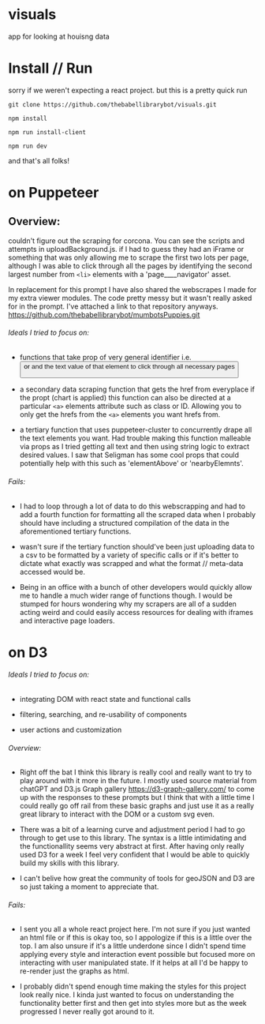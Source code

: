 # visuals
app for looking at houisng data

# Install // Run

sorry if we weren't expecting a react project. but this is a pretty quick run

```
git clone https://github.com/thebabellibrarybot/visuals.git
```

```
npm install
```

```
npm run install-client
```

```
npm run dev
```

and that's all folks!

# on Puppeteer
## Overview:

 couldn't figure out the scraping for corcona. You can see the scripts and attempts in uploadBackground.js. if I had to guess they had an iFrame or something that was only allowing me to scrape the first two lots per page, although I was able to click through all the pages by identifying the second largest number from `<li>` elements with a 'page____navigator' asset.

In replacement for this prompt I have also shared the webscrapes I made for my extra viewer modules. The code pretty messy but it wasn't really asked for in the prompt. I've attached a link to that repository anyways. https://github.com/thebabellibrarybot/mumbotsPuppies.git

###### Ideals I tried to focus on:

- functions that take prop of very general identifier i.e. <button> or <a> and the text value of that element to click through all necessary pages

- a secondary data scraping function that gets the href from everyplace if the propt (chart is applied) this function can also be directed at a particular `<a>` elements attribute such as class or ID. Allowing you to only get the hrefs from the `<a>` elements you want hrefs from.

- a tertiary function that uses puppeteer-cluster to concurrently drape all the text elements you want. Had trouble making this function malleable via props as I tried getting all text and then using string logic to extract desired values. I saw that Seligman has some cool props that could potentially help with this such as 'elementAbove' or 'nearbyElemnts'. 

###### Fails: 

- I had to loop through a lot of data to do this webscrapping and had to add a fourth function for formatting all the scraped data when I probably should have including a structured compilation of the data in the aforementioned tertiary functions. 

- wasn't sure if the tertiary function should've been just uploading data to a csv to be formatted by a variety of specific calls or if it's better to dictate what exactly was scrapped and what the format // meta-data accessed would be. 

- Being in an office with a bunch of other developers would quickly allow me to handle a much wider range of functions though.  I would be stumped for hours wondering why my scrapers are all of a sudden acting weird and could easily access resources for dealing with iframes and interactive page loaders. 

# on D3

###### Ideals I tried to focus on:
 
- integrating DOM with react state and functional calls
 
- filtering, searching, and re-usability of components
 
- user actions and customization


###### Overview:
 
- Right off the bat I think this library is really cool and really want to try to play around with it more in the future. I mostly used source material from chatGPT and D3.js Graph gallery https://d3-graph-gallery.com/ to come up with the responses to these prompts but I think that with a little time I could really go off rail from these basic graphs and just use it as a really great library to interact with the DOM or a custom svg even. 
 
- There was a bit of a learning curve and adjustment period I had to go through to get use to this library. The syntax is a little intimidating and the functionallity seems very abstract at first. After having only really used D3 for a week I feel very confident that I would be able to quickly build my skills with this library.
 
- I can't belive how great the community of tools for geoJSON and D3 are so just taking a moment to appreciate that.

 
###### Fails: 
 
- I sent you all a whole react project here. I'm not sure if you just wanted an html file or if this is okay too, so I appologize if this is a little over the top. I am also unsure if it's a little underdone since I didn't spend time applying every style and interaction event possible but focused more on interacting with user manipulated state. If it helps at all I'd be happy to re-render just the graphs as html.
 
- I probably didn't spend enough time making the styles for this project look really nice. I kinda just wanted to focus on understanding the functionality better first and then get into styles more but as the week progressed I never really got around to it.
